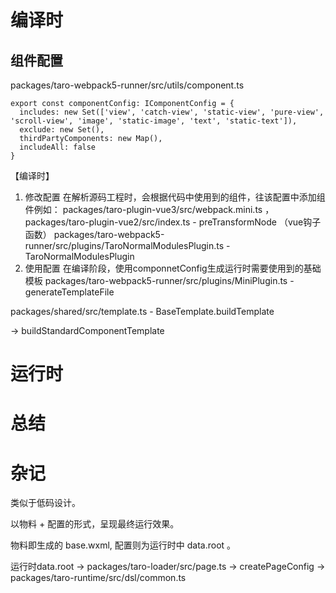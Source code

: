 # 编译时

## 组件配置

packages/taro-webpack5-runner/src/utils/component.ts

```
export const componentConfig: IComponentConfig = {
  includes: new Set(['view', 'catch-view', 'static-view', 'pure-view', 'scroll-view', 'image', 'static-image', 'text', 'static-text']),
  exclude: new Set(),
  thirdPartyComponents: new Map(),
  includeAll: false
}

```

【编译时】

1. 修改配置
   在解析源码工程时，会根据代码中使用到的组件，往该配置中添加组件例如：
   packages/taro-plugin-vue3/src/webpack.mini.ts ，packages/taro-plugin-vue2/src/index.ts - preTransformNode （vue钩子函数）
   packages/taro-webpack5-runner/src/plugins/TaroNormalModulesPlugin.ts - TaroNormalModulesPlugin
2. 使用配置
   在编译阶段，使用componnetConfig生成运行时需要使用到的基础模板
   packages/taro-webpack5-runner/src/plugins/MiniPlugin.ts - generateTemplateFile

packages/shared/src/template.ts - BaseTemplate.buildTemplate

-> buildStandardComponentTemplate

# 运行时


# 总结


# 杂记

类似于低码设计。

以物料 + 配置的形式，呈现最终运行效果。

物料即生成的 base.wxml, 配置则为运行时中 data.root 。


运行时data.root -> packages/taro-loader/src/page.ts -> createPageConfig -> packages/taro-runtime/src/dsl/common.ts
